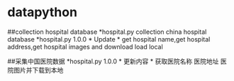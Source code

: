 # datapython
##collection hospital database
*hospital.py collection china hospital database
  *hospital.py 1.0.0
     * Update
     * get hospital name,get hospital address,get hospital images and download load local

##采集中国医院数据
    *hospital.py 1.0.0
       * 更新内容
       * 获取医院名称 医院地址 医院图片并下载到本地

